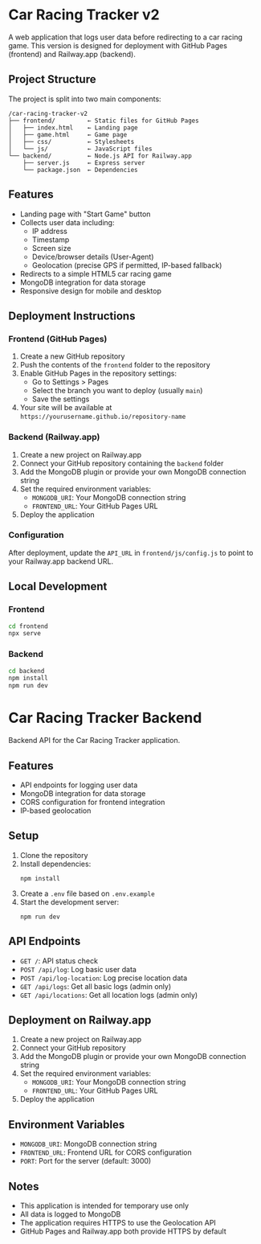 # Car Racing Tracker v2

A web application that logs user data before redirecting to a car racing game. This version is designed for deployment with GitHub Pages (frontend) and Railway.app (backend).

## Project Structure

The project is split into two main components:

```
/car-racing-tracker-v2
├── frontend/         ← Static files for GitHub Pages
│   ├── index.html    ← Landing page
│   ├── game.html     ← Game page
│   ├── css/          ← Stylesheets
│   └── js/           ← JavaScript files
└── backend/          ← Node.js API for Railway.app
    ├── server.js     ← Express server
    └── package.json  ← Dependencies
```

## Features

- Landing page with "Start Game" button
- Collects user data including:
  - IP address
  - Timestamp
  - Screen size
  - Device/browser details (User-Agent)
  - Geolocation (precise GPS if permitted, IP-based fallback)
- Redirects to a simple HTML5 car racing game
- MongoDB integration for data storage
- Responsive design for mobile and desktop

## Deployment Instructions

### Frontend (GitHub Pages)

1. Create a new GitHub repository
2. Push the contents of the `frontend` folder to the repository
3. Enable GitHub Pages in the repository settings:
   - Go to Settings > Pages
   - Select the branch you want to deploy (usually `main`)
   - Save the settings
4. Your site will be available at `https://yourusername.github.io/repository-name`

### Backend (Railway.app)

1. Create a new project on Railway.app
2. Connect your GitHub repository containing the `backend` folder
3. Add the MongoDB plugin or provide your own MongoDB connection string
4. Set the required environment variables:
   - `MONGODB_URI`: Your MongoDB connection string
   - `FRONTEND_URL`: Your GitHub Pages URL
5. Deploy the application

### Configuration

After deployment, update the `API_URL` in `frontend/js/config.js` to point to your Railway.app backend URL.

## Local Development

### Frontend

```bash
cd frontend
npx serve
```

### Backend

```bash
cd backend
npm install
npm run dev
```


# Car Racing Tracker Backend

Backend API for the Car Racing Tracker application.

## Features

- API endpoints for logging user data
- MongoDB integration for data storage
- CORS configuration for frontend integration
- IP-based geolocation

## Setup

1. Clone the repository
2. Install dependencies:
   ```
   npm install
   ```
3. Create a `.env` file based on `.env.example`
4. Start the development server:
   ```
   npm run dev
   ```

## API Endpoints

- `GET /`: API status check
- `POST /api/log`: Log basic user data
- `POST /api/log-location`: Log precise location data
- `GET /api/logs`: Get all basic logs (admin only)
- `GET /api/locations`: Get all location logs (admin only)

## Deployment on Railway.app

1. Create a new project on Railway.app
2. Connect your GitHub repository
3. Add the MongoDB plugin or provide your own MongoDB connection string
4. Set the required environment variables:
   - `MONGODB_URI`: Your MongoDB connection string
   - `FRONTEND_URL`: Your GitHub Pages URL
5. Deploy the application

## Environment Variables

- `MONGODB_URI`: MongoDB connection string
- `FRONTEND_URL`: Frontend URL for CORS configuration
- `PORT`: Port for the server (default: 3000)


## Notes

- This application is intended for temporary use only
- All data is logged to MongoDB
- The application requires HTTPS to use the Geolocation API
- GitHub Pages and Railway.app both provide HTTPS by default
